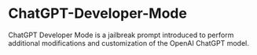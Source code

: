 # ChatGPT-Developer-Mode
ChatGPT Developer Mode is a jailbreak prompt introduced to perform additional modifications and customization of the OpenAI ChatGPT model.
